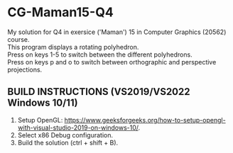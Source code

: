 # CG-Maman15-Q4
My solution for Q4 in exersice ('Maman') 15 in Computer Graphics (20562) course. </br>
This program displays a rotating polyhedron. </br>
Press on keys 1-5 to switch between the different polyhedrons. </br>
Press on keys p and o to switch between orthographic and perspective projections. </br>
## BUILD INSTRUCTIONS (VS2019/VS2022 Windows 10/11)
1. Setup OpenGL: https://www.geeksforgeeks.org/how-to-setup-opengl-with-visual-studio-2019-on-windows-10/.
2. Select x86 Debug configuration.
3. Build the solution (ctrl + shift + B).
